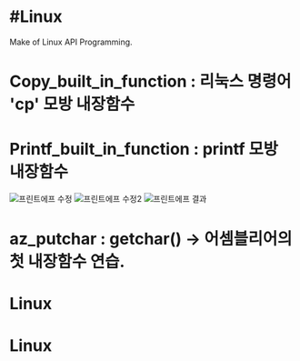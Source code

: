 #Linux
=======

Make of Linux API Programming.
 
**Copy_built_in_function : 리눅스 명령어 'cp' 모방 내장함수**  
======================================================  

**Printf_built_in_function : printf 모방 내장함수**  
=================================================  
![프린트에프 수정](https://user-images.githubusercontent.com/75885992/129451421-eeef915d-f678-4d48-9cbb-a3dbb8d44a9f.png)
![프린트에프 수정2](https://user-images.githubusercontent.com/75885992/129451425-409be4bc-5f45-462f-8b74-6df576aaebcb.png)
![프린트에프 결과](https://user-images.githubusercontent.com/75885992/129451427-04508ad3-eede-4784-ab61-b9043eeb120c.png)


  

**az_putchar : getchar() -> 어셈블리어의 첫 내장함수 연습.**  
======================================================  
# Linux


# Linux
